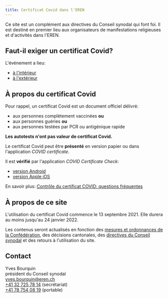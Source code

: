 ```yaml
---
title: Certificat Covid dans l'EREN
---
```


Ce site est un complément aux directives du Conseil synodal qui font foi.
Il est destiné en premier lieu aux organisateurs de manifestations religieuses et d'activités dans l'EREN.

## Faut-il exiger un certificat Covid?

L'événement a lieu:

- [à l'intérieur](/interieur/)
- [à l'extérieur](/exterieur/)

## À propos du certificat Covid

Pour rappel, un certificat Covid est un document officiel délivré:

- aux personnes complètement vaccinées **ou**
- aux personnes guéries **ou**
- aux personnes testées par PCR ou antigénique rapide

**Les autotests n'ont pas valeur de certificat Covid.**

Le certificat Covid peut être **présenté** en version papier ou dans l'application *COVID certificate*.

Il est **vérifié** par l'application *COVID Certificate Check*:

- [version Android](https://play.google.com/store/apps/details?id=ch.admin.bag.covidcertificate.verifier)
- [version Apple iOS](https://apps.apple.com/us/app/covid-certificate-check/id1565917510?ign-itsct=apps_box_link&ign-itscg=30200)

En savoir plus: [Contrôle du certificat COVID: questions fréquentes](https://www.newsd.admin.ch/newsd/message/attachments/68148.pdf)

## À propos de ce site

L'utilisation du certificat Covid commence le 13 septembre 2021. 
Elle durera au moins jusqu'au 24 janvier 2022.

Les contenus seront actualisés en fonction des [mesures et ordonnances de la Confédération](https://www.bag.admin.ch/bag/fr/home/krankheiten/ausbrueche-epidemien-pandemien/aktuelle-ausbrueche-epidemien/novel-cov/massnahmen-des-bundes.html), des décisions cantonales, des [directives du Conseil synodal](https://www.eren.ch/coronavirus/) et des retours à l'utilisation du site.

## Contact

Yves Bourquin  
président du Conseil synodal  
[yves.bourquin@eren.ch](mailto:yves.bourquin@eren.ch)  
[+41 32 725 78 14](tel:+41327257814) (secrétariat)  
[+41 78 754 08 19](tel:+41787540819) (portable)  